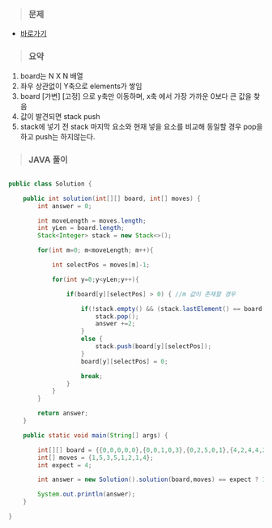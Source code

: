 
> ### 문제
 - [바로가기](https://programmers.co.kr/learn/courses/30/lessons/64061)
 
 
> ### 요약
   1. board는 N X N 배열
   1. 좌우 상관없이 Y축으로 elements가 쌓임
   1. board [가변] [고정] 으로 y축만 이동하며, x축 에서 가장 가까운 0보다 큰 값을 찾음
   1. 값이 발견되면 stack push
   1. stack에 넣기 전 stack 마지막 요소와 현재 넣을 요소를 비교해 동일할 경우 pop을 하고 push는 하지않는다. 
   
  
> ### JAVA 풀이
```java

public class Solution {

    public int solution(int[][] board, int[] moves) {
        int answer = 0;

        int moveLength = moves.length;
        int yLen = board.length;
        Stack<Integer> stack = new Stack<>();

        for(int m=0; m<moveLength; m++){

            int selectPos = moves[m]-1;

            for(int y=0;y<yLen;y++){

                if(board[y][selectPos] > 0) { //m 값이 존재할 경우

                    if(!stack.empty() && (stack.lastElement() == board[y][selectPos])){
                        stack.pop();
                        answer +=2;
                    }
                    else {
                        stack.push(board[y][selectPos]);
                    }
                    board[y][selectPos] = 0;

                    break;
                }
            }
        }

        return answer;
    }

    public static void main(String[] args) {  

        int[][] board = {{0,0,0,0,0},{0,0,1,0,3},{0,2,5,0,1},{4,2,4,4,2},{3,5,1,3,1}};
        int[] moves = {1,5,3,5,1,2,1,4};
        int expect = 4;

        int answer = new Solution().solution(board,moves) == expect ? 1 : -1 ;

        System.out.println(answer);
    }

}


```